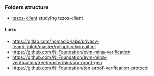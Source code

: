 ### Folders structure  
- [tezos-client](tezos-client) studying tezos-client  
  
#### Links  
- https://gitlab.com/nomadic-labs/privacy-team/-/blob/master/rollup/src/circuit.ml  
- https://github.com/NilFoundation/evm-mina-verification  
- https://github.com/NilFoundation/evm-mina-verification/tree/master/bin/aux-proof-gen  
- https://github.com/NilFoundation/ton-proof-verification-protocol  
  
  
  
  
  
  